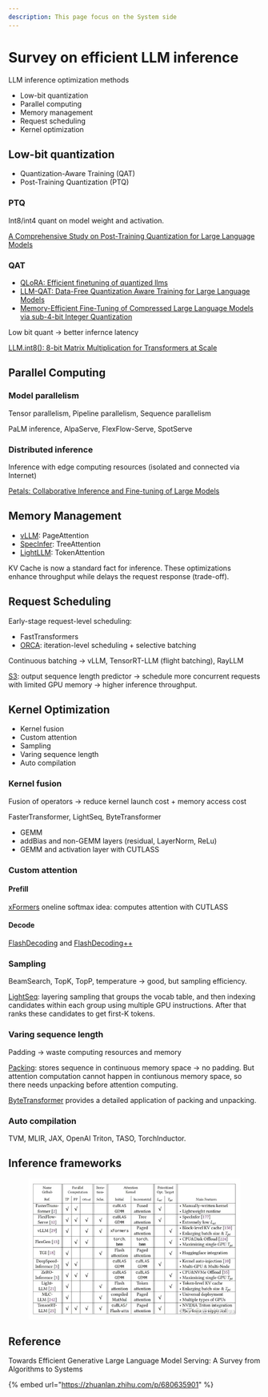 ```yaml
---
description: This page focus on the System side
---
```


# Survey on efficient LLM inference

LLM inference optimization methods

* Low-bit quantization
* Parallel computing
* Memory management
* Request scheduling
* Kernel optimization

## Low-bit quantization

* Quantization-Aware Training (QAT)
* Post-Training Quantization (PTQ)

### PTQ

Int8/int4 quant on model weight and activation.

[A Comprehensive Study on Post-Training Quantization for Large Language Models](https://link.zhihu.com/?target=https%3A//arxiv.org/pdf/2303.08302v2.pdf)

### QAT

* [QLoRA: Efficient finetuning of quantized llms](https://link.zhihu.com/?target=https%3A//arxiv.org/abs/2305.14314)
* [LLM-QAT: Data-Free Quantization Aware Training for Large Language Models](https://link.zhihu.com/?target=https%3A//arxiv.org/abs/2305.17888)
* [Memory-Efficient Fine-Tuning of Compressed Large Language Models via sub-4-bit Integer Quantization](https://link.zhihu.com/?target=https%3A//arxiv.org/abs/2305.14152)

Low bit quant -> better infernce latency

[LLM.int8(): 8-bit Matrix Multiplication for Transformers at Scale](https://link.zhihu.com/?target=https%3A//arxiv.org/abs/2208.07339)

## Parallel Computing

### Model parallelism

Tensor parallelism, Pipeline parallelism, Sequence parallelism

PaLM inference, AlpaServe, FlexFlow-Serve, SpotServe

### Distributed inference

Inference with edge computing resources (isolated and connected via Internet)

[Petals: Collaborative Inference and Fine-tuning of Large Models](https://arxiv.org/abs/2209.01188)

## Memory Management

* [vLLM](https://link.zhihu.com/?target=https%3A//arxiv.org/abs/2309.06180): PageAttention
* [SpecInfer](https://link.zhihu.com/?target=https%3A//arxiv.org/abs/2305.09781): TreeAttention
* [LightLLM](https://link.zhihu.com/?target=https%3A//github.com/ModelTC/lightllm): TokenAttention

KV Cache is now a standard fact for inference. These optimizations enhance throughput while delays the request response (trade-off).

## Request Scheduling

Early-stage request-level scheduling:

* FastTransformers
* [ORCA](https://www.usenix.org/conference/osdi22/presentation/yu): iteration-level scheduling + selective batching

Continuous batching -> vLLM, TensorRT-LLM (flight batching), RayLLM

[S3](https://link.zhihu.com/?target=https%3A//arxiv.org/abs/2306.06000): output sequence length predictor -> schedule more concurrent requests with limited GPU memory -> higher inference throughput.

## Kernel Optimization

* Kernel fusion
* Custom attention
* Sampling
* Varing sequence length
* Auto compilation

### Kernel fusion

Fusion of operators -> reduce kernel launch cost + memory access cost

FasterTransformer, LightSeq, ByteTransformer

* GEMM
* addBias and non-GEMM layers (residual, LayerNorm, ReLu)
* GEMM and activation layer with CUTLASS

### Custom attention

#### Prefill

[xFormers](https://link.zhihu.com/?target=https%3A//github.com/facebookresearch/xformers) oneline softmax idea: computes attention with CUTLASS

#### Decode

[FlashDecoding](https://link.zhihu.com/?target=https%3A//pytorch.org/blog/flash-decoding/) and [FlashDecoding++](https://link.zhihu.com/?target=https%3A//arxiv.org/abs/2311.01282)

### Sampling

BeamSearch, TopK, TopP, temperature -> good, but sampling efficiency.

[LightSeq](https://link.zhihu.com/?target=https%3A//arxiv.org/abs/2010.13887): layering sampling that groups the vocab table, and then indexing candidates within each group using multiple GPU instructions. After that ranks these candidates to get first-K tokens.

### Varing sequence length

Padding -> waste computing resources and memory

[Packing](https://link.zhihu.com/?target=https%3A//github.com/bytedance/effective\_transformer): stores sequence in continuous memory space -> no padding. But attention computation cannot happen in contiunous memory space, so there needs unpacking before attention computing.

[ByteTransformer](https://arxiv.org/abs/2210.03052) provides a detailed application of packing and unpacking.

### Auto compilation

TVM, MLIR, JAX, OpenAI Triton, TASO, TorchInductor.

## Inference frameworks

<figure><img src="../.gitbook/assets/image (7).png" alt=""><figcaption></figcaption></figure>

## Reference

Towards Efficient Generative Large Language Model Serving: A Survey from Algorithms to Systems

{% embed url="https://zhuanlan.zhihu.com/p/680635901" %}
